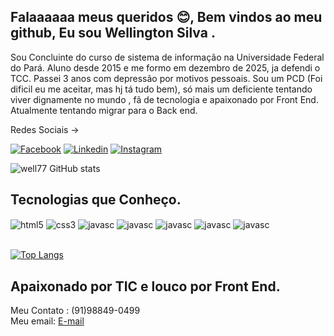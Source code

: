 ## Falaaaaaa meus queridos 😊, Bem vindos ao meu github, Eu sou Wellington Silva . 


Sou Concluinte do curso de sistema de informação na Universidade Federal do Pará.
Aluno desde 2015 e me formo em dezembro de 2025, ja defendi o TCC. Passei 3 anos com depressão por motivos pessoais. Sou um PCD (Foi dificil eu me aceitar, mas hj tá tudo bem), só mais um deficiente tentando viver dignamente no mundo , fã de tecnologia e apaixonado por Front End. Atualmente tentando migrar para o Back end.

Redes Sociais ->

[![Facebook](https://img.shields.io/badge/Facebook-1877F2?style=for-the-badge&logo=facebook&logoColor=white)](https://web.facebook.com/profile.php?id=100091464671928)
[![Linkedin](https://img.shields.io/badge/LinkedIn-0077B5?style=for-the-badge&logo=linkedin&logoColor=white)](https://www.linkedin.com/in/wellington-silva-544464214/?lipi=urn%3Ali%3Apage%3Ad_flagship3_notifications%3B%2BybbsUQKSlOgXe62xMh2ew%3D%3D)
[![Instagram](https://img.shields.io/badge/Instagram-E4405F?style=for-the-badge&logo=instagram&logoColor=white)](https://www.instagram.com/wellington_sinva/)


![well77 GitHub stats](https://github-readme-stats.vercel.app/api?username=well77&show_icons=true&theme=radical)


## Tecnologias que Conheço.

<div style='display: inline_block '>
<img align="center" alt="html5" src="https://img.shields.io/badge/HTML5-E34F26?style=for-the-badge&logo=html5&logoColor=white"/>
<img align="center" alt="css3" src="https://img.shields.io/badge/CSS3-1572B6?style=for-the-badge&logo=css3&logoColor=orange"/>
<img align="center" alt="javasc" src="https://img.shields.io/badge/JavaScript-323330?style=for-the-badge&logo=javascript&logoColor=F7DF1E"/>
<img align="center" alt="javasc" src="https://img.shields.io/badge/Python-14354C?style=for-the-badge&logo=python&logoColor=white"/>
<img align="center" alt="javasc" src="https://img.shields.io/badge/React-20232A?style=for-the-badge&logo=react&logoColor=61DAFB"/>
<img align="center" alt="javasc" src="https://img.shields.io/badge/React_Native-20232A?style=for-the-badge&logo=react&logoColor=61DAFB"/>
<img align="center" alt="javasc" src="https://img.shields.io/badge/MySQL-00000F?style=for-the-badge&logo=mysql&logoColor=white"/>
</div><br>

[![Top Langs](https://github-readme-stats.vercel.app/api/top-langs/?username=well777)](https://github.com/well777/github-readme-stats)

## Apaixonado por TIC e louco por Front End.

Meu Contato : (91)98849-0499 <br>
Meu email: <a href="wellinsantos84@gmail.com/">E-mail</a>

